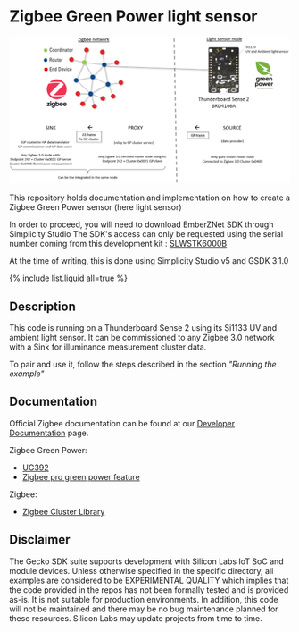 # Zigbee Green Power light sensor

<img src="images/tutorial_pitch.png" alt="" width="800" class="center">

This repository holds documentation and implementation on how to create a Zigbee Green Power sensor (here light sensor)  

In order to proceed, you will need to download EmberZNet SDK through Simplicity Studio
The SDK's access can only be requested using the serial number coming from this development kit :
[SLWSTK6000B](https://www.silabs.com/development-tools/wireless/zigbee/efr32mg-zigbee-thread-starter-kit)

At the time of writing, this is done using Simplicity Studio v5 and GSDK 3.1.0

{% include list.liquid all=true %}

## Description ##
This code is running on a Thunderboard Sense 2 using its Si1133 UV and ambient light sensor.
It can be commissioned to any Zigbee 3.0 network with a Sink for illuminance measurement cluster data.

To pair and use it, follow the steps described in the section *"Running the example"*

## Documentation ##

Official Zigbee documentation can be found at our [Developer Documentation](https://docs.silabs.com/zigbee/latest/) page.

Zigbee Green Power:
  - [UG392](https://www.google.com/url?sa=t&rct=j&q=&esrc=s&source=web&cd=&cad=rja&uact=8&ved=2ahUKEwiW8ujrhIruAhVOrxoKHXD-B4wQFjAAegQIBRAC&url=https%3A%2F%2Fwww.silabs.com%2Fdocuments%2Fpublic%2Fuser-guides%2Fug392-using-sl-green-power-with-ezp.pdf&usg=AOvVaw1z-XzjI55_ExlDnChtSArt)
  - [Zigbee pro green power feature](https://zigbeealliance.org/wp-content/uploads/2019/11/docs-09-5499-26-batt-zigbee-green-power-specification.pdf)

Zigbee:
  - [Zigbee Cluster Library](https://zigbeealliance.org/wp-content/uploads/2019/12/07-5123-06-zigbee-cluster-library-specification.pdf)

## Disclaimer ##

The Gecko SDK suite supports development with Silicon Labs IoT SoC and module devices. Unless otherwise specified in the specific directory, all examples are considered to be EXPERIMENTAL QUALITY which implies that the code provided in the repos has not been formally tested and is provided as-is.  It is not suitable for production environments.  In addition, this code will not be maintained and there may be no bug maintenance planned for these resources. Silicon Labs may update projects from time to time.
